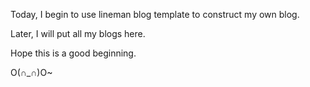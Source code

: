 Today, I begin to use lineman blog template to construct my own blog.

Later, I will put all my blogs here.

Hope this is a good beginning.

O(∩_∩)O~ 
